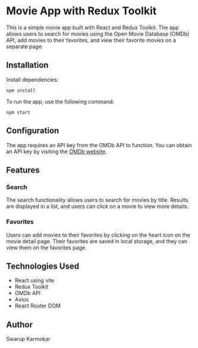 # Movie App with Redux Toolkit

This is a simple movie app built with React and Redux Toolkit. The app allows users to search for movies using the Open Movie Database (OMDb) API, add movies to their favorites, and view their favorite movies on a separate page.

## Installation

Install dependencies:

```
npm install
```


To run the app, use the following command:

```
npm start
```

## Configuration

The app requires an API key from the OMDb API to function. You can obtain an API key by visiting the [OMDb website](http://www.omdbapi.com/apikey.aspx).


## Features

### Search

The search functionality allows users to search for movies by title. Results are displayed in a list, and users can click on a movie to view more details.

### Favorites

Users can add movies to their favorites by clicking on the heart icon on the movie detail page. Their favorites are saved in local storage, and they can view them on the favorites page.

## Technologies Used

- React using vite
- Redux Toolkit
- OMDb API
- Axios
- React Router DOM



## Author

Swarup Karmokar
